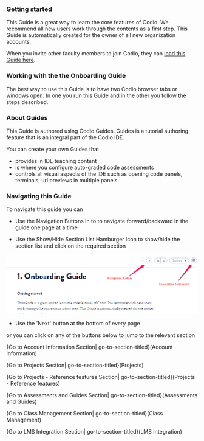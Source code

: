 ### Getting started
This Guide is a great way to learn the core features of Codio. We recommend all new users work through the contents as a first step. This Guide is automatically created for the owner of all new organization accounts.

When you invite other faculty members to join Codio, they can [load this Guide here](https://codio.com/home/starter-packs/486ffcd2-c573-4fee-bfaf-dae54db9e4fb/).

### Working with the the Onboarding Guide
The best way to use this Guide is to have two Codio browser tabs or windows open. In one you run this Guide and in the other you follow the steps described.

### About Guides
This Guide is authored using Codio Guides. Guides is a tutorial authoring feature that is an integral part of the Codio IDE. 

You can create your own Guides that 

- provides in IDE teaching content
- is where you configure auto-graded code assessments
- controls all visual aspects of the IDE such as opening code panels, terminals, url previews in multiple panels

### Navigating this Guide
To navigate this guide you can 

- Use the Navigation Buttons in to to navigate forward/backward in the guide one page at a time

- Use the Show/Hide Section List Hamburger Icon to show/hide the section list and click on the required section

![](.guides/img/navigation.png)

- Use the 'Next' button at the bottom of every page

or you can click on any of the buttons below to jump to the relevant section

{Go to Account Information Section| go-to-section-titled}(Account Information)

{Go to Projects Section| go-to-section-titled}(Projects)

{Go to Projects - Reference features Section| go-to-section-titled}(Projects - Reference features)

{Go to Assessments and Guides Section| go-to-section-titled}(Assessments and Guides)

{Go to Class Management Section| go-to-section-titled}(Class Management)

{Go to LMS Integration Section| go-to-section-titled}(LMS Integration)


